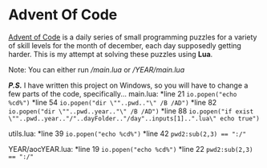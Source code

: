 # Advent Of Code

[Advent of Code](http://adventofcode.com) is a daily series of small programming puzzles for a variety of skill levels for the month of december, each day supposedly getting harder. This is my attempt at solving these puzzles using **Lua**.

Note: You can either run _/main.lua_ or _/YEAR/main.lua_

**_P.S._** I have written this project on Windows, so you will have to change a few parts of the code, specifically...
main.lua:
  *line 21 `io.popen("echo %cd%")`
	*line 54 `io.popen("dir \""..pwd.."\" /B /AD")`
	*line 82 `io.popen("dir \""..pwd..year.."\" /B /AD")`
	*line 88 `io.popen("if exist \""..pwd..year.."/"..dayFolder.."/day"..inputs[1]..".lua\" echo true")`

utils.lua:
  *line 39 `io.popen("echo %cd%")`
	*line 42 `pwd2:sub(2,3) == ":/"`
	
YEAR/aocYEAR.lua:
  *line 19 `io.popen("echo %cd%")`
	*line 22 `pwd2:sub(2,3) == ":/"`